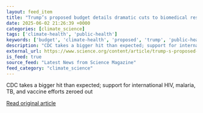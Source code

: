 ```yaml
---
layout: feed_item
title: "Trump’s proposed budget details dramatic cuts to biomedical research and global health"
date: 2025-06-02 21:26:39 +0000
categories: [climate_science]
tags: ['climate-health', 'public-health']
keywords: ['budget', 'climate-health', 'proposed', 'trump', 'public-health']
description: "CDC takes a bigger hit than expected; support for international HIV, malaria, TB, and vaccine efforts zeroed out"
external_url: https://www.science.org/content/article/trump-s-proposed-budget-details-dramatic-cuts-biomedical-research-and-global-health
is_feed: true
source_feed: "Latest News from Science Magazine"
feed_category: "climate_science"
---
```


CDC takes a bigger hit than expected; support for international HIV, malaria, TB, and vaccine efforts zeroed out

[Read original article](https://www.science.org/content/article/trump-s-proposed-budget-details-dramatic-cuts-biomedical-research-and-global-health)
